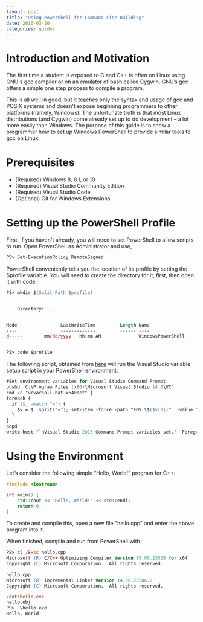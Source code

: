 ```yaml
---
layout: post
title: "Using PowerShell for Command Line Building"
date: 2016-03-20
categories: guides
---
```


# Introduction and Motivation
The first time a student is exposed to C and C++ is often on Linux using GNU's gcc compiler or on an emulator of bash called Cygwin. GNU’s gcc offers a simple one step process to compile a program.
 
This is all well in good, but it teaches only the syntax and usage of gcc and POSIX systems and doesn't expose beginning programmers to other platforms (namely, Windows). The unfortunate truth is that most Linux distributions (and Cygwin) come already set up to do development – a lot more easily than Windows. The purpose of this guide is to show a programmer how to set up Windows PowerShell to provide similar tools to gcc on Linux. 

# Prerequisites
-	(Required) Windows 8, 8.1, or 10
-	(Required) Visual Studio Community Edition
-	(Required) Visual Studio Code
-	(Optional) Git for Windows Extensions

# Setting up the PowerShell Profile
First, if you haven't already, you will need to set PowerShell to allow scripts to run. Open PowerShell as Administrator and use,

~~~ps
PS> Set-ExecutionPolicy RemoteSigned 
~~~

PowerShell conveniently tells you the location of its profile by setting the $profile variable. You will need to create the directory for it, first, then open it with code.

~~~ps
PS> mkdir $(Split-Path $profile)


    Directory: ...


Mode                LastWriteTime         Length Name
----                -------------         ------ ----
d-----        mm/dd/yyyy   hh:mm AM              WindowsPowerShell


PS> code $profile
~~~

The following script, obtained from [here](http://allen-mack.blogspot.com/2008/03/replace-visual-studio-command-prompt.html) will run the Visual Studio variable setup script in your PowerShell environment.

~~~ps
#Set environment variables for Visual Studio Command Prompt
pushd 'C:\Program Files (x86)\Microsoft Visual Studio 14.0\VC'
cmd /c "vcvarsall.bat x64&set" |
foreach {
  if ($_ -match "=") {
    $v = $_.split("="); set-item -force -path "ENV:\$($v[0])"  -value "$($v[1])"
  }
}
popd
write-host "`nVisual Studio 2015 Command Prompt variables set." -ForegroundColor Yellow
~~~

# Using the Environment
Let’s consider the following simple “Hello, World!” program for C++:
 
~~~C++
#include <iostream>

int main() {
	std::cout << "Hello, World!" << std::endl;
	return 0;
}
~~~

To create and compile this, open a new file "hello.cpp" and enter the above program into it.

When finished, compile and run from PowerShell with 

~~~ps
PS> cl /EHsc hello.cpp
Microsoft (R) C/C++ Optimizing Compiler Version 19.00.23506 for x64
Copyright (C) Microsoft Corporation.  All rights reserved.

hello.cpp
Microsoft (R) Incremental Linker Version 14.00.23506.0
Copyright (C) Microsoft Corporation.  All rights reserved.

/out:hello.exe
hello.obj
PS> .\hello.exe
Hello, World!
~~~

